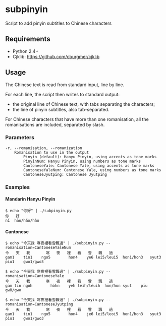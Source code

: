 # subpinyin
Script to add pinyin subtitles to Chinese characters

## Requirements
* Python 2.4+
* Cjklib: https://github.com/cburgmer/cjklib

## Usage
The Chinese text is read from standard input, line by line.

For each line, the script then writes to standard output:
* the original line of Chinese text, with tabs separating the characters;
* the line of pinyin subtitles, also tab-separated.

For Chinese characters that have more than one romanisation, all the romanisations are included, separated by slash.

### Parameters
```
-r, --romanisation, --romanization
    Romanisation to use in the output
        Pinyin (default): Hanyu Pinyin, using accents as tone marks
        PinyinNum: Hanyu Pinyin, using numbers as tone marks
        CantoneseYale: Cantonese Yale, using accents as tone marks
        CantoneseYaleNum: Cantonese Yale, using numbers as tone marks
        CantoneseJyutping: Cantonese Jyutping
```

### Examples

#### Mandarin Hanyu Pinyin
```
$ echo "你好" | ./subpinyin.py
你	好
nǐ	hāo/hǎo/hào
```

#### Cantonese
```
$ echo "今天我 寒夜裡看雪飄過" | ./subpinyin.py --romanisation=CantoneseYaleNum
今	天	我	 	寒	夜	裡	看	雪	飄	過
gam1	tin1	ngo5		hon4	ye6	lei5/leui5	hon1/hon3	syut3	piu1	gwo1/gwo3
```

```
$ echo "今天我 寒夜裡看雪飄過" | ./subpinyin.py --romanisation=CantoneseYale
今	天	我	 	寒	夜	裡	看	雪	飄	過
gām	tīn	ngóh		hòhn	yeh	léih/léuih	hōn/hon	syut	pīu	gwō/gwo
```

```
$ echo "今天我 寒夜裡看雪飄過" | ./subpinyin.py --romanisation=CantoneseJyutping
今	天	我	 	寒	夜	裡	看	雪	飄	過
gam1	tin1	ngo5		hon4	je6	lei5/leoi5	hon1/hon3	syut3	piu1	gwo1/gwo3
```
